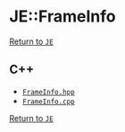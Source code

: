 # JE::FrameInfo

[Return to `JE`](/docs/je.md)

## C++

- [`FrameInfo.hpp`](/src/je/FrameInfo.hpp)
- [`FrameInfo.cpp`](/src/je/FrameInfo.cpp)

[Return to `JE`](/docs/je.md)